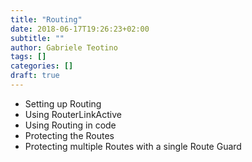 ```yaml
---
title: "Routing"
date: 2018-06-17T19:26:23+02:00
subtitle: ""
author: Gabriele Teotino
tags: []
categories: []
draft: true
---
```


- Setting up Routing
- Using RouterLinkActive
- Using Routing in code
- Protecting the Routes
- Protecting multiple Routes with a single Route Guard
